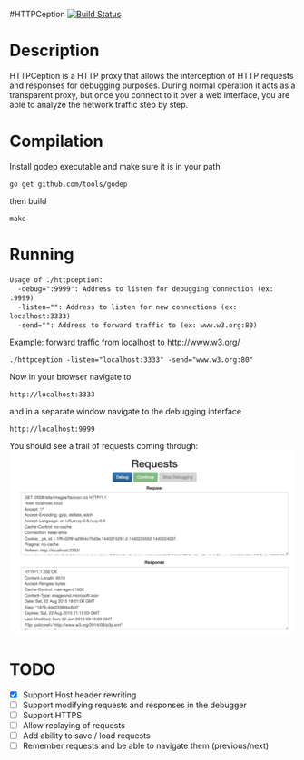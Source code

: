 #HTTPCeption
[![Build Status](https://travis-ci.org/yurigorokhov/httpception.svg)](https://travis-ci.org/yurigorokhov/httpception)

Description
===========
HTTPCeption is a HTTP proxy that allows the interception of HTTP requests and responses for debugging purposes. During normal operation it acts as a transparent proxy, but once you connect to it over a web interface, you are able to analyze the network traffic step by step.

Compilation
===========
Install godep executable and make sure it is in your path

```
go get github.com/tools/godep
```

then build

```
make
```

Running
=======
```
Usage of ./httpception:
  -debug=":9999": Address to listen for debugging connection (ex: :9999)
  -listen="": Address to listen for new connections (ex: localhost:3333)
  -send="": Address to forward traffic to (ex: www.w3.org:80)
```

Example: forward traffic from localhost to http://www.w3.org/

```
./httpception -listen="localhost:3333" -send="www.w3.org:80"
```

Now in your browser navigate to

```
http://localhost:3333
```

and in a separate window navigate to the debugging interface
```
http://localhost:9999
```

You should see a trail of requests coming through:
![Screenshot](/images/screenshot.png)

TODO
====
- [X] Support Host header rewriting
- [ ] Support modifying requests and responses in the debugger
- [ ] Support HTTPS
- [ ] Allow replaying of requests
- [ ] Add ability to save / load requests
- [ ] Remember requests and be able to navigate them (previous/next)
